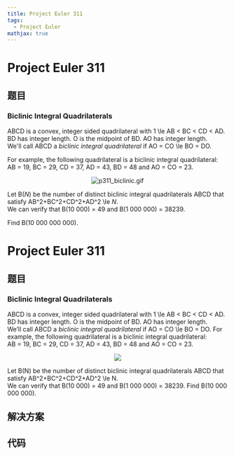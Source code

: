 ```yaml
---
title: Project Euler 311
tags:
  - Project Euler
mathjax: true
---
```

<escape><!-- more --></escape>
    
# Project Euler 311
## 题目
### Biclinic Integral Quadrilaterals

ABCD is a convex, integer sided quadrilateral with 1 \le AB < BC < CD < AD.<br />
BD has integer length. O is the midpoint of BD. AO has integer length.<br />
We'll call ABCD a <i>biclinic integral quadrilateral</i> if AO = CO \le BO = DO.<br />

For example, the following quadrilateral is a biclinic integral quadrilateral:<br />
AB = 19, BC = 29, CD = 37, AD = 43, BD = 48 and AO = CO = 23.


<div align="center"><img src="project/images/p311_biclinic.gif" class="dark_img" alt="p311_biclinic.gif" /></div>

Let B(<var>N</var>) be the number of distinct biclinic integral quadrilaterals ABCD that satisfy AB^2+BC^2+CD^2+AD^2 \le <var>N</var>.<br />
We can verify that B(10 000) = 49 and B(1 000 000) = 38239.


Find B(10 000 000 000).




# Project Euler 311
## 题目
### Biclinic Integral Quadrilaterals

ABCD is a convex, integer sided quadrilateral with 1 \le AB < BC < CD < AD.<br>BD has integer length. O is the midpoint of BD. AO has integer length.<br>We’ll call ABCD a <i>biclinic integral quadrilateral</i> if AO = CO \le BO = DO.
For example, the following quadrilateral is a biclinic integral quadrilateral:<br>AB = 19, BC = 29, CD = 37, AD = 43, BD = 48 and AO = CO = 23.
<center><img src="https://projecteuler.net/project/images/p311_biclinic.gif"></center>

Let B(N) be the number of distinct biclinic integral quadrilaterals ABCD that satisfy AB^2+BC^2+CD^2+AD^2 \le N.<br>We can verify that B(10 000) = 49 and B(1 000 000) = 38239.
Find B(10 000 000 000).


## 解决方案


## 代码


